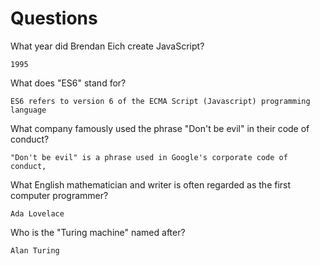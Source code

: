 # Questions

What year did Brendan Eich create JavaScript?

```
1995
```

What does "ES6" stand for?

```
ES6 refers to version 6 of the ECMA Script (Javascript) programming language
```

What company famously used the phrase "Don't be evil" in their code of conduct?

```
"Don't be evil" is a phrase used in Google's corporate code of conduct,
```

What English mathematician and writer is often regarded as the first computer programmer?

```
Ada Lovelace
```

Who is the "Turing machine" named after?

```
Alan Turing
```
